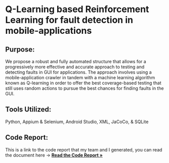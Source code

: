 # Q-Learning based Reinforcement Learning for fault detection in mobile-applications

<h2> Purpose: </h2>
We propose a robust and fully automated structure that allows for a progressively more effective and accurate approach to testing and detecting faults in GUI for applications. The approach involves using a mobile-application crawler in tandem with a machine learning algorithm known as Q-learning in order to offer the best coverage-based testing that still uses random actions to pursue the best chances for finding faults in the GUI.

<h2> Tools Utilized: </h2>
Python, Appium & Selenium, Android Studio, XML, JaCoCo, & SQLite 

<h2> Code Report: </h2>
This is a link to the code report that my team and I generated, you can read the document here -> <a href="[[https://drive.google.com/file/d/1kmPIBnk7XrRyn9K4SFD7KcSMI3zxCqf_/view?usp=sharing](https://drive.google.com/file/d/1kfqRj-9Sh6Ac1I863dJDUl7c4qURZVLi/view?usp=sharing)](https://drive.google.com/file/d/1kfqRj-9Sh6Ac1I863dJDUl7c4qURZVLi/view?usp=sharing)"><strong>Read the Code Report »</a>
